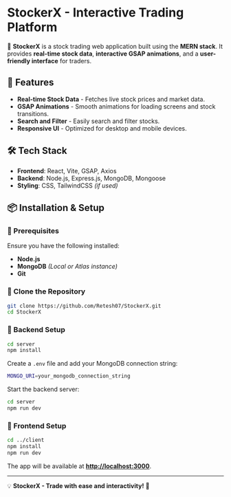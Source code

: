 # StockerX - Interactive Trading Platform

🚀 **StockerX** is a stock trading web application built using the **MERN stack**. It provides **real-time stock data**, **interactive GSAP animations**, and a **user-friendly interface** for traders.

## 📌 Features
- **Real-time Stock Data** - Fetches live stock prices and market data.
- **GSAP Animations** - Smooth animations for loading screens and stock transitions.
- **Search and Filter** - Easily search and filter stocks.
- **Responsive UI** - Optimized for desktop and mobile devices.

## 🛠 Tech Stack
- **Frontend**: React, Vite, GSAP, Axios
- **Backend**: Node.js, Express.js, MongoDB, Mongoose
- **Styling**: CSS, TailwindCSS *(if used)*

## 📦 Installation & Setup
### 🔹 Prerequisites
Ensure you have the following installed:
- **Node.js**
- **MongoDB** *(Local or Atlas instance)*
- **Git**

### 🔹 Clone the Repository
```sh
git clone https://github.com/Retesh07/StockerX.git
cd StockerX
```

### 🔹 Backend Setup
```sh
cd server
npm install
```
Create a `.env` file and add your MongoDB connection string:
```sh
MONGO_URI=your_mongodb_connection_string
```
Start the backend server:
```sh
cd server
npm run dev
```

### 🔹 Frontend Setup
```sh
cd ../client
npm install
npm run dev
```
The app will be available at **[http://localhost:3000](http://localhost:3000)**.

---
💡 **StockerX - Trade with ease and interactivity!** 🚀
